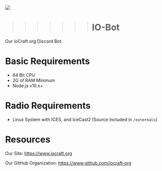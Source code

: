 ![](https://www.iocraft.org/mini.png)
>>>>>>> # IO-Bot
Our ioCraft.org Discord Bot.
# Basic Requirements
- 64 Bit CPU
- 2G of RAM Minimum
- Node.js v10.x+
# Radio Requirements
- Linux System with ICES, and IceCast2 (Source Included in `/externals`)
# Resources
Our Site: https://www.iocraft.org

Our GitHub Organization: https://www.github.com/iocraft-org

